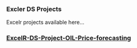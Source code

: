 ### Excler  DS Projects

Excelr projects available here...

### [ExcelR-DS-Project-OIL-Price-forecasting](https://github.com/VIVEKKADAN/ExcelR-DS-Project-OIL-Price-forecasting.git)
